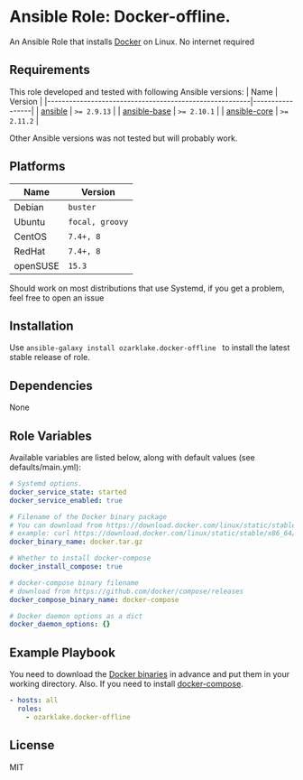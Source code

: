 # Ansible Role: Docker-offline. 

An Ansible Role that installs [Docker](https://www.docker.com) on Linux. No internet required

## Requirements

This role developed and tested with following Ansible versions:
| Name                                                   | Version         |
|--------------------------------------------------------|-----------------|
| [ansible](https://pypi.org/project/ansible-base/)      | ```>= 2.9.13``` |
| [ansible-base](https://pypi.org/project/ansible-base/) | ```>= 2.10.1``` |
| [ansible-core](https://pypi.org/project/ansible-core/) | ```>= 2.11.2``` |

Other Ansible versions was not tested but will probably work.

## Platforms

| Name   | Version             |
|--------|---------------------|
| Debian | ```buster```        |
| Ubuntu | ```focal, groovy``` |
| CentOS | ```7.4+, 8```       |
| RedHat | ```7.4+, 8```       |
| openSUSE | ```15.3 ```       |

Should work on most distributions that use Systemd, if you get a problem, feel free to open an issue

## Installation

Use `ansible-galaxy install ozarklake.docker-offline
` to install the latest stable release of role.

## Dependencies

None

## Role Variables

Available variables are listed below, along with default values (see defaults/main.yml):

```yaml
# Systemd options.
docker_service_state: started
docker_service_enabled: true

# Filename of the Docker binary package
# You can download from https://download.docker.com/linux/static/stable/
# example: curl https://download.docker.com/linux/static/stable/x86_64/docker-20.10.9.tgz -o docker.tar.gz
docker_binary_name: docker.tar.gz

# Whether to install docker-compose
docker_install_compose: true

# docker-compose binary filename
# download from https://github.com/docker/compose/releases
docker_compose_binary_name: docker-compose 

# Docker daemon options as a dict
docker_daemon_options: {}

```

## Example Playbook

You need to download the [Docker binaries](https://download.docker.com/linux/static/stable/) in advance and put them in your working directory. Also. If you need to install [docker-compose](https://github.com/docker/compose/releases). 

```yaml
- hosts: all
  roles:
    - ozarklake.docker-offline
```

## License

MIT
